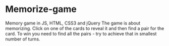 # Memorize-game
Memory game in JS, HTML, CSS3 and jQuery
The game is about memorizing. Click on one of the cards to reveal it and then find a pair for the card. To win you need to find all the pairs - try to achieve that in smallest number of turns.
